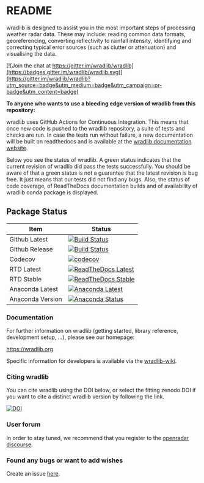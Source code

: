 # README #

wradlib is designed to assist you in the most important steps of
processing weather radar data. These may include: reading common data
formats, georeferencing, converting reflectivity to rainfall
intensity, identifying and correcting typical error sources (such as
clutter or attenuation) and visualising the data.

[![Join the chat at https://gitter.im/wradlib/wradlib](https://badges.gitter.im/wradlib/wradlib.svg)](https://gitter.im/wradlib/wradlib?utm_source=badge&utm_medium=badge&utm_campaign=pr-badge&utm_content=badge)

**To anyone who wants to use a bleeding edge version of wradlib from this repository:**

wradlib uses GitHub Actions for Continuous Integration. This means that once new code is pushed to the wradlib repository, a suite of tests and checks are run. In case the tests run without failure, a new documentation will be built on readthedocs and is available at the [wradlib documentation website](https://docs.wradlib.org).

Below you see the status of wradlib. A green status indicates that the current revision of wradlib did pass the tests successfully. You should be aware of that a green status is not a guarantee that the latest revision is bug free. It just means that our tests did not find any bugs. Also, the status of code coverage, of ReadTheDocs documentation builds and of availability of wradlib conda package is displayed.

## Package Status ##

| Item | Status |
| --- | --- |
| Github Latest | [![Build Status](https://github.com/wradlib/wradlib/workflows/CI/badge.svg)](https://github.com/wradlib/wradlib/actions) |
| Github Release | [![Build Status](https://github.com/wradlib/wradlib/workflows/ci.yml/badge.svg?event=release)](https://github.com/wradlib/wradlib/actions/workflows/ci.yml) |
| Codecov | [![codecov](https://codecov.io/gh/wradlib/wradlib/branch/main/graph/badge.svg)](https://codecov.io/gh/wradlib/wradlib) |
| RTD Latest | [![ReadTheDocs Latest](https://readthedocs.org/projects/wradlib-docs/badge/?version=latest)](https://docs.wradlib.org/en/latest/) |
| RTD Stable | [![ReadTheDocs Stable](https://readthedocs.org/projects/wradlib-docs/badge/?version=stable)](https://docs.wradlib.org/en/stable/) |
| Anaconda Latest | [![Anaconda Latest](https://anaconda.org/conda-forge/wradlib/badges/latest_release_date.svg)](https://anaconda.org/conda-forge/wradlib/) |
| Anaconda Version | [![Anaconda Status](https://anaconda.org/conda-forge/wradlib/badges/version.svg)](https://anaconda.org/conda-forge/wradlib/) |

### Documentation ###

For further information on wradlib (getting started, library reference, development setup, ...), please see our homepage:

https://wradlib.org

Specific information for developers is available via the [wradlib-wiki](https://github.com/wradlib/wradlib/wiki).

### Citing wradlib

You can cite wradlib using the DOI below, or select the fitting zenodo DOI if you want to cite a distinct wradlib version by following the link.

[![DOI](https://zenodo.org/badge/DOI/10.5281/zenodo.1209843.svg)](https://doi.org/10.5281/zenodo.1209843)

### User forum ###

In order to stay tuned, we recommend that you register to the [openradar discourse](https://groups.google.com/forum/?fromgroups#!forum/wradlib-users).

### Found any bugs or want to add wishes ###

Create an issue [here](https://github.com/wradlib/wradlib/issues).
